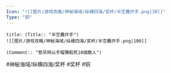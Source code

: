 ```yaml
---
Icon: "![[图片/游戏攻略/神秘海域/纵横四海/奖杯/半空轟炸手.png|30]]"
Type: "铜"
---
```

```ad-common-bronze-trophy
title: (Title:: "半空轟炸手")
![[图片/游戏攻略/神秘海域/纵横四海/奖杯/半空轟炸手.png|100]]

(Comment:: "懸吊時以手榴彈殺死10個敵人")
```

#神秘海域/纵横四海/奖杯 #奖杯 #铜
